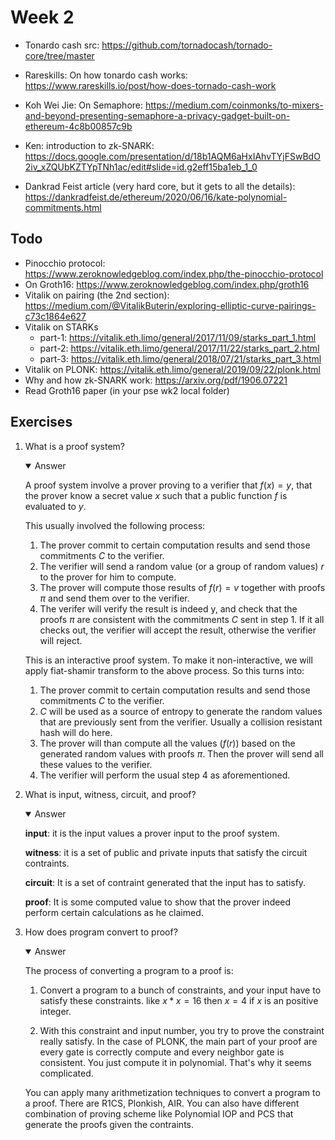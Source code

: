 # Week 2

- Tonardo cash src: https://github.com/tornadocash/tornado-core/tree/master

+ Rareskills: On how tonardo cash works: https://www.rareskills.io/post/how-does-tornado-cash-work

+ Koh Wei Jie: On Semaphore: https://medium.com/coinmonks/to-mixers-and-beyond-presenting-semaphore-a-privacy-gadget-built-on-ethereum-4c8b00857c9b

- Ken: introduction to zk-SNARK: https://docs.google.com/presentation/d/18b1AQM6aHxIAhvTYjFSwBdO2iv_xZQUbKZTYpTNh1ac/edit#slide=id.g2eff15ba1eb_1_0

- Dankrad Feist article (very hard core, but it gets to all the details): https://dankradfeist.de/ethereum/2020/06/16/kate-polynomial-commitments.html

## Todo

- Pinocchio protocol: https://www.zeroknowledgeblog.com/index.php/the-pinocchio-protocol
- On Groth16: https://www.zeroknowledgeblog.com/index.php/groth16
- Vitalik on pairing (the 2nd section): https://medium.com/@VitalikButerin/exploring-elliptic-curve-pairings-c73c1864e627
- Vitalik on STARKs
  - part-1: https://vitalik.eth.limo/general/2017/11/09/starks_part_1.html
  - part-2: https://vitalik.eth.limo/general/2017/11/22/starks_part_2.html
  - part-3: https://vitalik.eth.limo/general/2018/07/21/starks_part_3.html
- Vitalik on PLONK: https://vitalik.eth.limo/general/2019/09/22/plonk.html
- Why and how zk-SNARK work: https://arxiv.org/pdf/1906.07221
- Read Groth16 paper (in your pse wk2 local folder)

## Exercises

1. What is a proof system?

   <details open>
     <summary><bold>Answer</bold></summary>

     A proof system involve a prover proving to a verifier that $f(x) = y$, that the prover know a secret value $x$ such that a public function $f$ is evaluated to $y$.

     This usually involved the following process:

     1. The prover commit to certain computation results and send those commitments $C$ to the verifier.
     2. The verifier will send a random value (or a group of random values) $r$ to the prover for him to compute.
     3. The prover will compute those results of $f(r) = v$ together with proofs $\pi$ and send them over to the verifier.
     4. The verifer will verify the result is indeed y, and check that the proofs $\pi$ are consistent with the commitments $C$ sent in step 1. If it all checks out, the verifier will accept the result, otherwise the verifier will reject.

     This is an interactive proof system. To make it non-interactive, we will apply fiat-shamir transform to the above process. So this turns into:

     1. The prover commit to certain computation results and send those commitments $C$ to the verifier.
     2. $C$ will be used as a source of entropy to generate the random values that are previously sent from the verifier. Usually a collision resistant hash will do here.
     3. The prover will than compute all the values ($f(r)$) based on the generated random values with proofs $\pi$. Then the prover will send all these values to the verifier.
     4. The verifier will perform the usual step 4 as aforementioned.

   </details>

2. What is input, witness, circuit, and proof?

   <details open>
     <summary><bold>Answer</bold></summary>

     **input**: it is the input values a prover input to the proof system.

     **witness**: it is a set of public and private inputs that satisfy the circuit contraints.

     **circuit**: It is a set of contraint generated that the input has to satisfy.

     **proof**: It is some computed value to show that the prover indeed perform certain calculations as he claimed.

   </details>

3. How does program convert to proof?

   <details open>
     <summary><bold>Answer</bold></summary>

     The process of converting a program to a proof is:

     1. Convert a program to a bunch of constraints, and your input have to satisfy these constraints. like $x * x = 16$ then $x = 4$ if $x$ is an positive integer.

     2. With this constraint and input number, you try to prove the constraint really satisfy. In the case of PLONK, the main part of your proof are every gate is correctly compute and every neighbor gate is consistent. You just compute it in polynomial. That's why it seems complicated.

     You can apply many arithmetization techniques to convert a program to a proof. There are R1CS, Plonkish, AIR. You can also have different combination of proving scheme like Polynomial IOP and PCS that generate the proofs given the contraints.

   </details>
